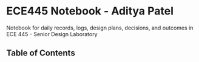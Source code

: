 # ECE445 Notebook - Aditya Patel

Notebook for daily records, logs, design plans, decisions, and outcomes in ECE 445 - Senior Design Laboratory

## Table of Contents
